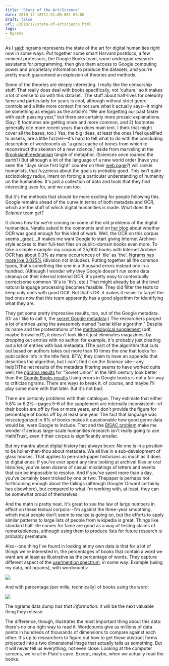 ```yaml
---
title: 'State of the Art/Science'
date: 2010-12-18T11:31:00.001-05:00
draft: false
url: /2010/12/state-of-artscience.html
tags: 
- Ngrams
---
```


As I [said](http://sappingattention.blogspot.com/2010/12/missing-humanists.html): ngrams represents the state of the art for digital humanities right now in some ways. Put together some smart Harvard postdocs, a few eminent professors, the Google Books team, some undergrad research assistants for programming, then give them access to Google computing power and proprietary information to produce the datasets, and you're pretty much guaranteed an explosion of theories and methods.  
  
Some of the theories are deeply interesting. I really like the censorship stuff. That really does deal with books specifically, not 'culture,' so it makes a lot of sense to do with this dataset.  The stuff about half-lives for celebrity fame and particularly for years is cool, although without strict genre controls and a little more context I'm not sure what it actually says--it might be something as elegaic as the article's "We are forgetting our past faster with each passing year," but there are certainly more prosaic explanations. (Say: 1) footnotes are getting more and more common, and 2) footnotes generally cite more recent years than does main text. I think that might cover all the bases, too.) Yes, the big ideas, at least the ones I feel qualified to assess, are a little fuzzier—it's hard to tell what to do with the concluding description of wordcounts as "a great cache of bones from which to reconstruct the skeleton of a new science," aside from marveling at the [BrooksianFreedmanian](http://www.nypress.com/article-11419-flathead.html) tangle of metaphor. (Sciences once roamed the earth?) But although a lot of the language of a new world order (have you seen the "days since first light" counter on their [web page](http://www.culturomics.org/)?) will rankle humanists, that fuzziness about the goals is probably good. This isn't quite sociobiology redux, intent on forcing a particular understanding of humanity on the humanities. It's just a collection of data and tools that they find interesting uses for, and we can too.  
  
  
But it's the methods that should be more exciting for people following this. Google remains ahead of the curve in terms of both metadata and OCR, which are the stuff of which digital humanities is made. What does the _Science_ team get?  
  
  
  
It shows how far we're coming on some of the old problems of the digital humanities. Natalie asked in the comments and on [her blog](http://thebinderblog.com/2010/12/17/googles-word-engine-isnt-ready-for-prime-time/) about whether OCR was good enough for this kind of work. Well, the OCR on this corpus seems _great. _It makes me want Google to start giving Internet Archive-style access to their full-text files on public-domain books even more. To take a simple example: my corpus of 25,000 books with Internet Archive OCR [has about 0.3%](http://sappingattention.blogspot.com/2010/12/how-bad-is-internet-archive-ocr.html) as many occurrences of 'tlie' as 'the'. [Ngrams has more like 0.025%](http://ngrams.googlelabs.com/graph?content=tlie&year_start=1830&year_end=1922&corpus=0&smoothing=3) (division not included). Putting together all the common typos, that's something like one in a thousand errors instead one in a hundred. (Although I wonder why they Google doesn't run some data cleanup on their internal internal OCR; it's pretty easy to contextually correctsome common 'tli's to 'th's, etc.) That might already be at the level natural language processing becomes feasible. They did filter the texts to keep only ones with good OCR. But that's OK: it makes it easier to target the bad ones now that this team apparently has a good algorithm for identifying what they are.  
  
They get some pretty impressive results, too, out of the Google metadata. (Or as I like to call it, the [secret Google metadata](http://sappingattention.blogspot.com/2010/12/todays-times-article.html).) The researchers purged a lot of entries using the awesomely named "serial killer algorithm." Despite its name and the protestations of the [methodological supplement](http://www.sciencemag.org/content/suppl/2010/12/16/science.1199644.DC1/Michel.SOM.pdf) (pdf, maybe firewalled?), it doesn't look like it just eliminates magazines; by dropping out entries with no author, for example, it's probably just clearing out a lot of entries with bad metadata. (The part of the algorithm that cuts out based on authors takes out more than 10 times the one that looks for publication info in the title field. BTW, they claim to have an appendix that describes the algorithm, but I can't find it on the _Science_ site—any help?)The net results of the metadata filtering seems to have worked quite well; the [ngrams results](http://ngrams.googlelabs.com/graph?content=Soviet+Union&year_start=1800&year_end=1900&corpus=0&smoothing=0) for "Soviet Union" in the 19th century look better than the [Google Books results](http://www.google.com/search?q=%22soviet+union%22&hl=en&tbo=1&tbs=bks:1,cd_min:1800,cd_max:1899,cdr:1&source=lnt).Using errors in Google books is not a fair way to criticize ngrams. There are ways to break it, of course, and maybe I'll play some more with that later. But it's not bad.  
  
  
There are certainly problems with their catalogue. They estimate that either 5.8% or 6.2%—pages 5–6 of the supplement are internally inconsistent—of their books are off by five or more years, and don't provide the figure for percentage of books off by at least one year. The fact that language was miscategorized in 8% of books makes it questionable how good genre data would be, were Google to include. That and the [BISAC problem](http://www.libraryjournal.com/article/CA6687562.html) make me wonder if serious large-scale humanities research isn't really going to use HathiTrust, even if their corpus is significantly smaller.  
  
But my mantra about digital history has always been: No one is in a position to be holier-than-thou about metadata. We all live in a sub-development of glass houses. That applies to pen-and-paper historians as much as it does to digital ones: If you've ever spent any time looking at archival files or oral histories, you've seen dozens of casual misdatings of letters and events that can be impossible to resolve. And if you've spent more than a day, you've certainly been tricked by one or two. Thepaper is perhaps not forthcoming enough about the failings (although Googler Orwant certainly has elsewhere), but compared to what I'm working with, at least, they can be somewhat proud of themselves.   
  
  
And the math is pretty neat. It's great to see the law of large numbers in effect on these textual corpora--I'm against the three-year smoothing, which most people don't seem to realize is going on, but the efforts to apply similar patterns to large lists of people from wikipedia is great. Things like standard half-life curves for fame are good as a way of testing claims of remarkableness, although using them to produce lists for future research is probably premature.  
  
  
Also--one thing I've found in looking at my own data is that for a lot of things we're interested in, the percentages of books that contain a word we want are at least as illustrative as the percentage of words. They capture different aspect of the [use/mention spectrum](http://winedarksea.org/?p=895), in some way: Example (using my data, not ngrams), with wordcounts:  

[![](http://2.bp.blogspot.com/_Pge31alC_E8/TQzgClguQVI/AAAAAAAACXU/Ifcu20nZm38/s1600/evolution.png)](http://2.bp.blogspot.com/_Pge31alC_E8/TQzgClguQVI/AAAAAAAACXU/Ifcu20nZm38/s1600/evolution.png)

And with percentage (per mille, technically) of books using the word:  
  
  

[![](http://1.bp.blogspot.com/_Pge31alC_E8/TQzgSUoMocI/AAAAAAAACXY/253BW4zQXA0/s1600/evolution.png)](http://1.bp.blogspot.com/_Pge31alC_E8/TQzgSUoMocI/AAAAAAAACXY/253BW4zQXA0/s1600/evolution.png)

The ngrams data dump _has that information:_ it will be the next valuable thing they release.   
  
  
The difference, though, illustrates the most important thing about this data: there's no one right way to read it. Wordcounts give us millions of data points in hundreds of thousands of dimensions to compare against each other. It's up to researchers to figure out how to get those abstract forms projected into a two dimensional image that actually tells us something. But it will never tell us everything, not even close. Looking at the computer screens, we're all in Plato's cave. Except, maybe, when we actually read the books.